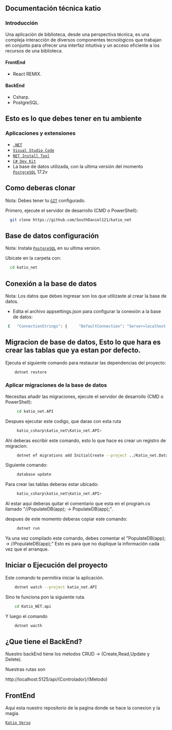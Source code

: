## Documentación técnica katio
### Introducción 
Una aplicación de biblioteca, desde una perspectiva técnica, es una compleja interacción de diversos componentes tecnológicos que trabajan en conjunto para ofrecer una interfaz intuitiva y un acceso eficiente a los recursos de una biblioteca.

#### FrontEnd 

- React REMIX.

#### BackEnd

- Csharp.
- PostgreSQL.


## Esto es lo que debes tener en tu ambiente

### Aplicaciones y extensiones

- [`.NET`](https://dotnet.microsoft.com/en-us/download)  
- [`Visual Studio Code`](https://code.visualstudio.com/)
- [`NET Install Tool`](https://marketplace.visualstudio.com/items?itemName=ms-dotnettools.vscode-dotnet-runtime)
- [`C# Dev Kit`](https://marketplace.visualstudio.com/items?itemName=ms-dotnettools.csdevkit) 
- La base de datos utilizada, con la ultima versión del momento [`PostgreSQL`](https://www.enterprisedb.com/downloads/postgres-postgresql-downloads) 17.2v

## Como deberas clonar

Nota: Debes tener tu [`GIT`](https://git-scm.com/) configurado.

Primero, ejecute el servidor de desarrollo (CMD o PowerShell):

```bash
  git clone https://github.com/SouthDaniel121/katio_net
```
 
## Base de datos configuración

Nota: Instala [`PostgreSQL`](https://www.enterprisedb.com/downloads/postgres-postgresql-downloads) en su ultima version.

Ubicate en la carpeta con:
```bash
  cd katio_net
```
## Conexión a la base de datos

Nota: Los datos que debes ingresar son los que utilizaste al crear la base de datos.

- Edita el archivo appsettings.json para configurar la conexión a la base de datos:

```bash
 {   "ConnectionStrings": {     "DefaultConnection": "Server=localhost;Database=DatabaseName;User Id=username;Password=password;"   } }
```

## Migracion de base de datos, Esto lo que hara es crear las tablas que ya estan por defecto.
Ejecuta el siguiente comando para restaurar las dependencias del proyecto:
```bash
    dotnet restore
```

### Aplicar migraciones de la base de datos

Necesitas añadir las migraciones, ejecute el servidor de desarrollo (CMD o PowerShell):
```bash
     cd katio_net.API
```
Despues ejecutar este codigo, que daras con esta ruta

```bash
     katio_csharp\katio_net\Katio_net.API>
```
Ahi deberas escribir este comando, esto lo que hace es crear un registro de migracion.

```bash
     dotnet ef migrations add InitialCreate --project ../Katio_net.Data
```

Siguiente comando:
```bash
     database update
```
   

Para crear las tablas deberas estar ubicado:
```bash
     katio_csharp\katio_net\Katio_net.API>
```

Al estar aqui deberas quitar el comentario que esta en el program.cs llamado "//PopulateDB(app); → PopulateDB(app);".

despues de este momento deberas copiar este comando:
```bash
     dotnet run
```
Ya una vez compilado este comando, debes comentar el "PopulateDB(app); → //PopulateDB(app);" Esto es para que no duplique la información cada vez que el arranque.

## Iniciar o Ejecución del proyecto

Este comando te permitira iniciar la aplicación.
```bash
    dotnet watch --project katio_net.API
```
Sino te funciona pon la siguiente ruta.
```bash
    cd Katio_NET.api
```
Y luego el comando
```bash
    dotnet wacth
```

## ¿Que tiene el BackEnd?

Nuestro backEnd tiene los metodos CRUD → (Create,Read,Update y Delete).

Nuestras rutas son 

http://localhost:5125/api/(Controlador)/(Metodo)




## FrontEnd 

Aqui esta nuestro repositorio de la pagina donde se hace la conexion y la magia.

[`Katio Verso`](https://github.com/SouthDaniel121/katio_verso)




